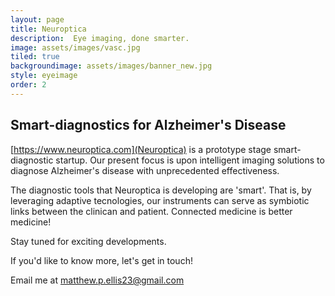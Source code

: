 ```yaml
---
layout: page
title: Neuroptica
description:  Eye imaging, done smarter.
image: assets/images/vasc.jpg
tiled: true
backgroundimage: assets/images/banner_new.jpg
style: eyeimage
order: 2
---
```


<h2>Smart-diagnostics for Alzheimer's Disease</h2>

[https://www.neuroptica.com](Neuroptica) is a prototype stage smart-diagnostic startup. Our present focus is upon intelligent imaging solutions to diagnose Alzheimer's disease with unprecedented effectiveness.

The diagnostic tools that Neuroptica is developing are 'smart'. That is, by leveraging adaptive tecnologies, our instruments can serve as symbiotic links between the clinican and patient. Connected medicine is better medicine!

Stay tuned for exciting developments. 

If you'd like to know more, let's get in touch!

Email me at [matthew.p.ellis23@gmail.com](mailto:matthew.p.ellis23@gmail.com)





